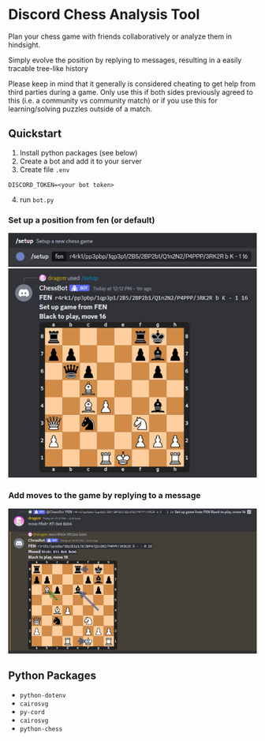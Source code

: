 # Discord Chess Analysis Tool
Plan your chess game with friends collaboratively or analyze them in hindsight.

Simply evolve the position by replying to messages, resulting in a easily tracable tree-like history

Please keep in mind that it generally is considered cheating to get help from third parties during a game. Only use this if both sides previously agreed to this (i.e. a community vs community match) or if you use this for learning/solving puzzles outside of a match.

## Quickstart
1. Install python packages (see below)
2. Create a bot and add it to your server
3. Create file `.env`
```env
DISCORD_TOKEN=<your bot token>
```
4. run `bot.py`

### Set up a position from fen (or default)
![](setup_cmd.png)
![](setup.png)
### Add moves to the game by replying to a message
![](moved.png)

## Python Packages
- `python-dotenv`
- `cairosvg`
- `py-cord`
- `cairosvg`
- `python-chess`